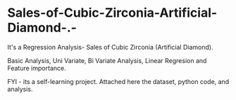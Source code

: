 # Sales-of-Cubic-Zirconia-Artificial-Diamond-.-

It's a Regression Analysis- Sales of Cubic Zirconia (Artificial Diamond). 

Basic Analysis, Uni Variate, Bi Variate Analysis, Linear Regresion and Feature importance.

FYI - its a self-learning project. Attached here the dataset, python code, and analysis.
